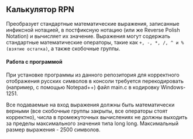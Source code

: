 ## Калькулятор RPN

Преобразует стандартные математические выражения, записанные инфиксной нотацией, в постфиксную нотацию (или же Reverse Polish Notation) и вычисляет их значение. Выражения могут содержать стандартные математические операторы, такие как  `+, -, *, /, ^ и %(взятие остатка)`, а также скобочные группы.

#### Работа с программой

При установке программы из данного репозитория для корректного отображения русских символов в консоли требуется перекодировать (например, с помощью Notepad++) файл main.c в кодировку Windows-1251.

Все подаваемые на вход выражения должны быть математически верными (все скобочные группы закрыты, все операторы стоят корректно), числа в промежуточных вычислениях не должны выходить за пределы максимального значения типа long long. Максимальный размер выражения - 2500 символов.